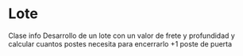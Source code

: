 # Lote
Clase info
Desarrollo de un lote con un valor de frete y profundidad
y calcular cuantos postes necesita para encerrarlo
+1 poste de puerta

